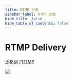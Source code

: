 ```yaml
---
title: RTMP 分发
sidebar_label: RTMP 分发
hide_title: false
hide_table_of_contents: false
---
```


# RTMP Delivery

迁移到了[RTMP](./rtmp.md).

![](https://ossrs.net/gif/v1/sls.gif?site=ossrs.net&path=/lts/doc/zh/v6/delivery-rtmp)


